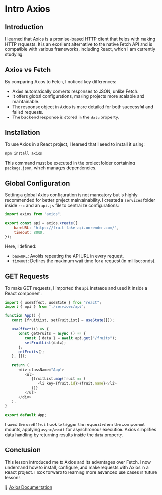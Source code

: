 # Intro Axios

## Introduction  
I learned that Axios is a promise-based HTTP client that helps with making HTTP requests. It is an excellent alternative to the native Fetch API and is compatible with various frameworks, including React, which I am currently studying.  

## Axios vs Fetch  
By comparing Axios to Fetch, I noticed key differences:  
- Axios automatically converts responses to JSON, unlike Fetch.  
- It offers global configurations, making projects more scalable and maintainable.  
- The response object in Axios is more detailed for both successful and failed requests.  
- The backend response is stored in the `data` property.  

## Installation  
To use Axios in a React project, I learned that I need to install it using:  

```sh
npm install axios
```  
This command must be executed in the project folder containing `package.json`, which manages dependencies.  

## Global Configuration  
Setting a global Axios configuration is not mandatory but is highly recommended for better project maintainability. I created a `services` folder inside `src` and an `api.js` file to centralize configurations:  

```javascript
import axios from "axios";

export const api = axios.create({
    baseURL: "https://fruit-fake-api.onrender.com/",
    timeout: 8000,
});
```  

Here, I defined:  
- `baseURL`: Avoids repeating the API URL in every request.  
- `timeout`: Defines the maximum wait time for a request (in milliseconds).  

## GET Requests  
To make GET requests, I imported the `api` instance and used it inside a React component:  

```javascript
import { useEffect, useState } from "react";
import { api } from "./services/api";

function App() {
   const [fruitList, setFruitList] = useState([]);

   useEffect(() => {
      const getFruits = async () => {
         const { data } = await api.get("/fruits");         
         setFruitList(data);
      };
      getFruits();
   }, []);

   return (
      <div className="App">
         <ul>
            {fruitList.map(fruit => (
               <li key={fruit.id}>{fruit.name}</li>
            ))}
         </ul>
      </div>
   );
}

export default App;
```  

I used the `useEffect` hook to trigger the request when the component mounts, applying `async/await` for asynchronous execution. Axios simplifies data handling by returning results inside the `data` property.  

## Conclusion  
This lesson introduced me to Axios and its advantages over Fetch. I now understand how to install, configure, and make requests with Axios in a React project. I look forward to learning more advanced use cases in future lessons.  

🔗 [Axios Documentation](https://axios-http.com/)